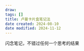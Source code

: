 ```yaml
---
draw:
tags: []
title: 卢曼卡片盒笔记法
date created: 2024-08-10
date modified: 2024-11-12
---
```


闪念笔记，不错过任何一个思考的结果
